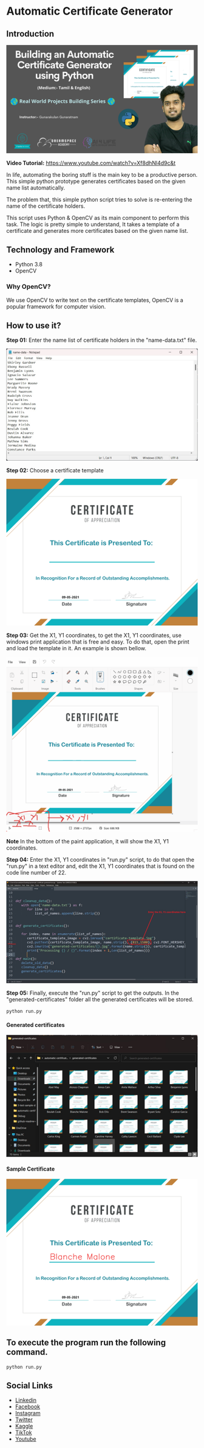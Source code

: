 # Automatic Certificate Generator

## Introduction

![Image](github-readme-contents/banner.png)

**Video Tutorial:** https://www.youtube.com/watch?v=Xf8dhNl4d9c&t

In life, automating the boring stuff is the main key to be a productive person. This simple python prototype generates certificates based on the given name list automatically.

The problem that, this simple python script tries to solve is re-entering the name of the certificate holders.

This script uses Python & OpenCV as its main component to perform this task. The logic is pretty simple to understand, It takes a template of a certificate and generates more certificates based on the given name list.

## Technology and Framework

- Python 3.8
- OpenCV


### Why OpenCV?

We use OpenCV to write text on the certificate templates, OpenCV is a popular framework for computer vision.


## How to use it?

**Step 01:** Enter the name list of certificate holders in the "name-data.txt" file.

![Image](github-readme-contents/name-list.jpg)


**Step 02:** Choose a certificate template

![Image](github-readme-contents/certificate-template.jpg)

**Step 03:** Get the X1, Y1 coordinates, to get the X1, Y1 coordinates, use windows print application that is free and easy. To do that, open the print and load the template in it. An example is shown bellow.

![Image](github-readme-contents/xy-coordinates.gif)

**Note** In the bottom of the paint application, it will show the X1, Y1 coordinates.


**Step 04:** Enter the X1, Y1 coordinates in "run.py" script, to do that open the "run.py" in a text editor and, edit the X1, Y1 coordinates that is found on the code line number of 22.

![Image](github-readme-contents/code.jpg)


**Step 05:** Finally, execute the "run.py" script to get the outputs. In the "generated-certificates" folder all the generated certificates will be stored.

```
python run.py

```


#### Generated certificates

![Image](github-readme-contents/generated-certficiates.jpg)

#### Sample Certificate

![Image](github-readme-contents/sample-certificate.jpg)

## To execute the program run the following command. 

```
python run.py

```

## Social Links

- [Linkedin](https://www.linkedin.com/in/gunarakulangunaretnam)
- [Facebook](https://www.facebook.com/gunarakulangunaretnam)
- [Instagram](https://www.instagram.com/gunarakulangunaretnam)
- [Twitter](https://twitter.com/gunarakulangr)
- [Kaggle](https://www.kaggle.com/gunarakulangr)
- [TikTok](https://www.tiktok.com/@gunarakulangunaretnam)
- [Youtube](https://www.youtube.com/channel/UCjMOdgHFAjAdBKiqV8y2Tww)
